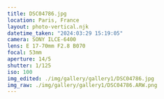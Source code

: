 ```yaml
---
title: DSC04786.jpg
location: Paris, France
layout: photo-vertical.njk
datetime_taken: "2024:03:29 15:19:05"
camera: SONY ILCE-6400
lens: E 17-70mm F2.8 B070
focal: 53mm
aperture: 14/5
shutter: 1/125
iso: 100
img_edited: ./img/gallery/gallery1/DSC04786.jpg
img_raw: ./img/gallery/gallery1/DSC04786.ARW.png
---
```

